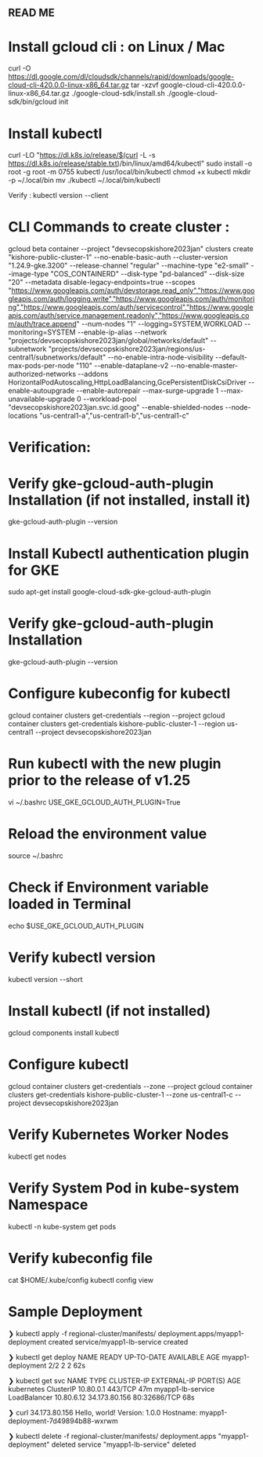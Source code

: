## READ ME ##
# Install gcloud cli : on Linux / Mac

curl -O https://dl.google.com/dl/cloudsdk/channels/rapid/downloads/google-cloud-cli-420.0.0-linux-x86_64.tar.gz
tar -xzvf google-cloud-cli-420.0.0-linux-x86_64.tar.gz
./google-cloud-sdk/install.sh
./google-cloud-sdk/bin/gcloud init

# Install kubectl 

curl -LO "https://dl.k8s.io/release/$(curl -L -s https://dl.k8s.io/release/stable.txt)/bin/linux/amd64/kubectl"
sudo install -o root -g root -m 0755 kubectl /usr/local/bin/kubectl
chmod +x kubectl
mkdir -p ~/.local/bin
mv ./kubectl ~/.local/bin/kubectl

Verify : 
kubectl version --client


# CLI Commands to create cluster :

gcloud beta container --project "devsecopskishore2023jan" clusters create "kishore-public-cluster-1" --no-enable-basic-auth --cluster-version "1.24.9-gke.3200" --release-channel "regular" --machine-type "e2-small" --image-type "COS_CONTAINERD" --disk-type "pd-balanced" --disk-size "20" --metadata disable-legacy-endpoints=true --scopes "https://www.googleapis.com/auth/devstorage.read_only","https://www.googleapis.com/auth/logging.write","https://www.googleapis.com/auth/monitoring","https://www.googleapis.com/auth/servicecontrol","https://www.googleapis.com/auth/service.management.readonly","https://www.googleapis.com/auth/trace.append" --num-nodes "1" --logging=SYSTEM,WORKLOAD --monitoring=SYSTEM --enable-ip-alias --network "projects/devsecopskishore2023jan/global/networks/default" --subnetwork "projects/devsecopskishore2023jan/regions/us-central1/subnetworks/default" --no-enable-intra-node-visibility --default-max-pods-per-node "110" --enable-dataplane-v2 --no-enable-master-authorized-networks --addons HorizontalPodAutoscaling,HttpLoadBalancing,GcePersistentDiskCsiDriver --enable-autoupgrade --enable-autorepair --max-surge-upgrade 1 --max-unavailable-upgrade 0 --workload-pool "devsecopskishore2023jan.svc.id.goog" --enable-shielded-nodes --node-locations "us-central1-a","us-central1-b","us-central1-c"

# Verification: 


# Verify gke-gcloud-auth-plugin Installation (if not installed, install it)
gke-gcloud-auth-plugin --version 

# Install Kubectl authentication plugin for GKE
sudo apt-get install google-cloud-sdk-gke-gcloud-auth-plugin

# Verify gke-gcloud-auth-plugin Installation
gke-gcloud-auth-plugin --version 

# Configure kubeconfig for kubectl
gcloud container clusters get-credentials <CLUSTER-NAME> --region <REGION> --project <PROJECT-NAME>
gcloud container clusters get-credentials kishore-public-cluster-1 --region us-central1 --project devsecopskishore2023jan

# Run kubectl with the new plugin prior to the release of v1.25
vi ~/.bashrc
USE_GKE_GCLOUD_AUTH_PLUGIN=True

# Reload the environment value
source ~/.bashrc

# Check if Environment variable loaded in Terminal
echo $USE_GKE_GCLOUD_AUTH_PLUGIN

# Verify kubectl version
kubectl version --short

# Install kubectl (if not installed)
gcloud components install kubectl

# Configure kubectl
gcloud container clusters get-credentials <CLUSTER-NAME> --zone <ZONE> --project <PROJECT-ID>
gcloud container clusters get-credentials kishore-public-cluster-1 --zone us-central1-c --project devsecopskishore2023jan

# Verify Kubernetes Worker Nodes
kubectl get nodes

# Verify System Pod in kube-system Namespace
kubectl -n kube-system get pods

# Verify kubeconfig file
cat $HOME/.kube/config
kubectl config view

# Sample Deployment 

❯ kubectl apply -f regional-cluster/manifests/
deployment.apps/myapp1-deployment created
service/myapp1-lb-service created

 
❯ kubectl get deploy
NAME                READY   UP-TO-DATE   AVAILABLE   AGE
myapp1-deployment   2/2     2            2           62s

❯ kubectl get svc
NAME                TYPE           CLUSTER-IP   EXTERNAL-IP     PORT(S)        AGE
kubernetes          ClusterIP      10.80.0.1    <none>          443/TCP        47m
myapp1-lb-service   LoadBalancer   10.80.6.12   34.173.80.156   80:32686/TCP   68s

❯ curl 34.173.80.156
Hello, world!
Version: 1.0.0
Hostname: myapp1-deployment-7d49894b88-wxrwm

❯ kubectl delete -f regional-cluster/manifests/
deployment.apps "myapp1-deployment" deleted
service "myapp1-lb-service" deleted

